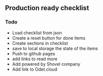 ## Production ready checklist

### Todo
- Load checklist from json
- Create a reset button for done items
- Create sections in checklist
- save to local storage the state of the items
- Push to github pages
- add links to read more
- Add powered by Shovel company
- Add link to Odet.cloud